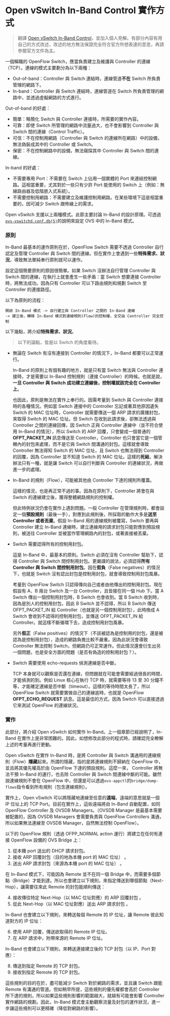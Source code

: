 # Open vSwitch In-Band Control 實作方式

> 翻譯 [Open vSwitch In-Band Control](http://docs.openvswitch.org/en/latest/topics/design/?highlight=in%20band#in-band-control)，並加入個人見解。有部分內容有用自己的方式改述，改述的地方無法保證完全符合官方所想表達的意思，再請參閱官方文件為主。

一個稱職的 OpenFlow Switch，應當負責建立及維護與 Controller 的連線（TCP）。連線的模式主要劃分為以下兩種：

* Out-of-band：Controller 與 Switch 連結時，連線管道**不在** Switch 所負責管理的網路下。
* In-band：Controller 與 Switch 連結時，連線管道在 Switch 所負責管理的網路中，並透過虛擬網路的方式進行。

Out-of-band 的好處：

* 簡單：略簡化 Switch 與 Controller 連接時，所需要的實作內容。
* 可靠：即使 Switch 所管理的網路中流量過大，也不會影響到 Controller 與 Switch 間的連線（Control Traffic）。
* 可信：不在控制用網路（Controller 與 Switch 的連線所在網路）中的設備，無法偽裝成其中的 Controller  或 Switch。
* 保密：不在控制網路中的設備，無法窺探其中 Controller 與 Switch 間的連線。

In-band 的好處：

* 不需要專用 Port：不需要在 Switch 上佔用一個實體的 Port 來連結控制網路。這相當重要，尤其對於一些只有少許 Port 能使用的 Switch 上（例如：無線路由器及低階嵌入式系統）。 
* 不需要控制用網路：不需要建立及維護控制用網路。在某些環境下這是相當重要的，因可減少 Switch 跟佈線上的需求。

Open vSwitch 支援以上兩種模式。此節主要討論 In-Band 的設計原理。可透過[`ovs-vswitchd.conf.db(5)`](http://openvswitch.org/ovs-vswitchd.conf.db.5.pdf)的說明來設定 OVS 中的 In-Band 模式。

### 原則

In-Band 最基本的運作原則在於，OpenFlow Switch 需要不透過 Controller 自行認定及管理 Controller 與 Switch 間的連線。但在實作上會遇到一些**特殊需求、狀況**，導致無法單純奉行原則就可以運作。

設定這個簡要原則的原因很簡單。如果 Switch 沒辦法自行管理 Controller 與 Switch 間的連線，在執行上就會產生一些矛盾：當 Switch 想要連接 Controller 時，將無法成功。因為只有 Controller 可以下路由規則和規劃 Switch 至 Controller 的連接路徑。

以下為原則的流程：

```
開啟 In-Band 模式 -> 自行建立與 Controller 之間的 In-Band 連線 
-> 建立後，轉移 In-Band 模式對連線規則(Flow)的控制權，全交由 Controller 完全控制 
```



以下幾點，將介紹**特殊需求、狀況**。

> 以下的論點，皆是以 Switch 的角度看待。

* 無論在 Switch 有沒有連接到 Controller 的情況下，In-Band 都要可以正常運行。

  In-Band 的原則上有個有趣的地方，就是只有當 Switch 無法與 Controller 連接時，才是需要以 In-Band 控制規則（連接 Controller）的時候。也就是說，**一旦 Controller 與 Switch 成功建立連線後，控制權就該完全在 Controller 上**。

  也因此，原則是無法在實作上奉行的。因需考量到 Switch 與 Controller 連接時的各種情況。例如當 Switch 連接中的 Controller 忘記或著其他原因遺失 Switch 的 MAC 位址時，Controller 就需要傳送一個 ARP 請求的廣播封包，來取得 Switch 的 MAC 位址。但 Switch 在收到此請求後，卻無法透過與 Controller 之間的連線回傳，因 Switch 正與 Controller 連線中（並不符合使用 In-Band 的情況），所以 Switch 的 ARP 回覆，只會變成一個普通的 **OFPT_PACKET_IN** 訊息傳送至 Controller，Controller 也只會當它是一個管轄內的封包來處理，而不是它與 Switch 間溝通的封包。這樣就會導致 Controller 無法得知 Switch 的 MAC 位址，且 Switch 也無法得到 Controller 的回覆，因為 Controller 並不知道 Switch 的 MAC 位址。這樣的**死結**，解決辦法只有一種，就是讓 Switch 可以自行判斷與 Controller 的連線狀況，再做進一步的處理。

* In-Band 的規則（Flow），可能被其他由 Controller 下達的規則所覆蓋。  

  這樣的情況，也是再正常不過的事。因為在原則下，Controller 將會在與 Switch 的連線建立後，獲得整體網路規則的控制權。

  但此特例狀況仍會在實作上遇到問題。一般 Controller 在管理規則時，都會設定一個**預設規則**（最後一手），對應到此規則後，所採取的動作大多是**送至 Controller **或者**丟棄**。假設 In-Band 用的連線規則被覆寫，Switch 要再與 Controller 建立 In-Band 連線時，建立連線用的請求封包只能對應到預設規則，被送往 Controller 並被當作管理網路內的封包，或著直接被丟棄。

* Switch 需要認得所有的控制用封包。

  這是 In-Band 中，最基本的原則。Switch 必須在沒有 Controller 幫助下，認得 Controller 與 Switch 間控制用封包。更嚴謹的說法，必須認得**所有 Controller 與 Switch 間控制用封包**。因在**假負**（False negatives）的情況下，也就是 Switch 沒有認出封包是控制用封包，就會導致控制用封包風暴。

  考量到 OpenFlow Switch 只認得傳向自己或者由他傳出的控制用封包。現在假設有 A、B 兩台 Switch 及一台  Controller，且皆接在同一個 Hub 下。當 A Switch 傳出一個控制用封包時，B Switch 也會收到。當 B Switch 收到時，因為是別人的控制用封包，因此 B Switch 並不認得，所以 B Switch 傳送 OFPT_PACKET_IN 給 Controller（也就是另一個控制用封包），此時換成 A Switch 會收到不認得的控制用封包，並傳送 OFPT_PACKET_IN 給 Controller。就這樣不斷循環下去，造成控制用封包風暴。

  另外**假正**（False positives）的情況下（不該被認為是控制用的封包，還是被認為是控制用封包），造成的網路負擔比較不嚴重。因為此狀況會導致 Controller 無法控制 Switch，但網路仍可正常運作。但此情況還會衍生出另一個問題，也是安全方面的問題（是否有偽造的控制用封包？）。

* Switch 需要使用 echo-requests 偵測連線是否中斷。

  TCP 本身就可以觀察是否還在連線，但問題就在可能會需要經過很長的時間，才能偵測的到。例如 Linux 核心在執行 TCP 時，就需要等待 13 至 30 分鐘不等，才能確定連線是否中斷（timeout）。這樣的等待時間太長了，所以 OpenFlow Switch 就需要實做自己的連線逾時，也就是 OpenFlow **OFPT_ECHO_REQUEST** 訊息。這是最佳的方式，因為 Switch 可以直接透過它來測試 OpenFlow 的連線狀況。

### 實作

此部分，將介紹 Open vSwitch 如何實作 In-Band。上一個章節已經說明了，In-Band 在實作上是非常困難的。因此，如想修改此部分的程式時，請確認完全瞭解上述的考量再進行更動。

Open vSwitch 在實作 In-Band 時，是將 Controller 與 Switch 溝通用的連線規則（Flow）**隱藏**起來。所謂的隱藏，指的是將連線規則不歸納在 OpenFlow 中，並且將其優先權高於由 OpenFlow 下達的預設規則。這麼一來， Controller 將無法干預 In-Band 的運行，也去除 Controller 與 Switch 間連線中斷的可能。雖然說連線規則不會在 OpenFlow 中，但還是可以透過`ovs-appctl`的`bridge/dump-flows`指令看到所有規則（包含連線規則）。

實作上，Open vSwitch 可以將隱藏地連線至任意的**遠端**，遠端的意思就是一個 IP 位址上的 TCP Port。目前在實作上，這些遠端將由 In-Band 自動配置，如同 OpenFlow Controller 及 OVSDB Managers。（OVSDB Manager  是最基本需要被配置的，因為 OVSDB Managers 會需要負責與 OpenFlow Controllers 溝通，所以如果無法連線至 OVSDB Manager，自然無法控制 OpenFlow）。

以下的 OpenFlow 規則（透過 OFPP_NORMAL action 運行）將建立在任何有連接 OpenFlow 設備的 OVS Bridge 上：

1. 從本機 port 送出的 DHCP 請求封包。
2. 接收 ARP 回覆封包（目的地為本機 port 的 MAC 位址） 。
3. 送出 ARP 請求封包（來源為本機 port 的 MAC 位址） 。

在 In-Band 模式下，可能因為 Remote 並不在同一個 Bridge 中，而需要多個節點（Bridge）才能到達。所以也會建立以下規則，來指定傳送到哪個節點（Next-Hop），讓需要往來此 Remote 的封包能順利傳送：

4. 接收傳往特定 Next-Hop（以 MAC 位址對應）的 ARP 回覆封包 。
5. 從此 Next-Hop（以 MAC 位址對應）送出 ARP 請求封包 。

In-Band 也會建立以下規則，來轉送每個 Remote 的 IP 位址，讓 Remote 彼此知道對方的 IP 位址：

6. 使用 ARP 回覆，傳送欲取得的 Remote IP 位址。
7. 在 ARP 請求中，附帶來源的 Remote IP 位址。

In-Band 也會建立以下規則，來轉送連接建立後的 TCP 封包（以 IP、Port 對應）：

8. 傳送到指定 Remote 的 TCP 封包。
9. 接收到指定 Remote 的 TCP 封包。

這些規則的目的在於，盡可能減少 Switch 對於網路的需求，並且讓 Switch 跟能 Remote 有溝通的管道。但如稍早所提，這些規則的優先權都會高於 Controller 所下達的規則，所以如果這些規則影響的範圍越大，就越有可能會影響 Controller 實作網路的規劃。因此，In-Band 模式會主動觀察流量及封包的運作狀況，進一步讓這些規則可以更精確（降低對網路的影響）。